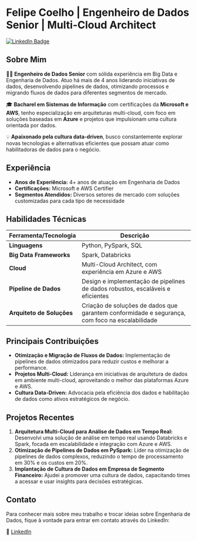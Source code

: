 # Felipe Coelho | Engenheiro de Dados Senior | Multi-Cloud Architect

[![LinkedIn Badge](https://img.shields.io/badge/-Felipe%20Coelho-blue?style=flat&logo=Linkedin&logoColor=white&link=https://www.linkedin.com/in/felipe-coelho-ba3a00179)](https://www.linkedin.com/in/felipe-coelho-ba3a00179)

## Sobre Mim

👨‍💻 **Engenheiro de Dados Senior** com sólida experiência em Big Data e Engenharia de Dados. Atuo há mais de 4 anos liderando iniciativas de dados, desenvolvendo pipelines de dados, otimizando processos e migrando fluxos de dados para diferentes segmentos de mercado.

🎓 **Bacharel em Sistemas de Informação** com certificações da **Microsoft e AWS**, tenho especialização em arquiteturas multi-cloud, com foco em soluções baseadas em **Azure** e projetos que impulsionam uma cultura orientada por dados. 

💡 **Apaixonado pela cultura data-driven**, busco constantemente explorar novas tecnologias e alternativas eficientes que possam atuar como habilitadoras de dados para o negócio.

## Experiência

- **Anos de Experiência:** 4+ anos de atuação em Engenharia de Dados
- **Certificações:** Microsoft e AWS Certifier
- **Segmentos Atendidos:** Diversos setores de mercado com soluções customizadas para cada tipo de necessidade

## Habilidades Técnicas

| Ferramenta/Tecnologia   | Descrição |
| ------------------------ | --------- |
| **Linguagens**           | Python, PySpark, SQL |
| **Big Data Frameworks**  | Spark, Databricks |
| **Cloud**                | Multi-Cloud Architect, com experiência em Azure e AWS |
| **Pipeline de Dados**    | Design e implementação de pipelines de dados robustos, escaláveis e eficientes |
| **Arquiteto de Soluções**| Criação de soluções de dados que garantem conformidade e segurança, com foco na escalabilidade |

## Principais Contribuições

- **Otimização e Migração de Fluxos de Dados:** Implementação de pipelines de dados otimizados para reduzir custos e melhorar a performance.
- **Projetos Multi-Cloud:** Liderança em iniciativas de arquitetura de dados em ambiente multi-cloud, aproveitando o melhor das plataformas Azure e AWS.
- **Cultura Data-Driven:** Advocacia pela eficiência dos dados e habilitação de dados como ativos estratégicos de negócio.
  
## Projetos Recentes

1. **Arquitetura Multi-Cloud para Análise de Dados em Tempo Real:** Desenvolvi uma solução de análise em tempo real usando Databricks e Spark, focada em escalabilidade e integração com Azure e AWS.
2. **Otimização de Pipelines de Dados em PySpark:** Líder na otimização de pipelines de dados complexos, reduzindo o tempo de processamento em 30% e os custos em 20%.
3. **Implantação de Cultura de Dados em Empresa de Segmento Financeiro:** Ajudei a promover uma cultura de dados, capacitando times a acessar e usar insights para decisões estratégicas.

## Contato

Para conhecer mais sobre meu trabalho e trocar ideias sobre Engenharia de Dados, fique à vontade para entrar em contato através do LinkedIn:

📩 [LinkedIn](https://www.linkedin.com/in/felipe-coelho-ba3a00179)
